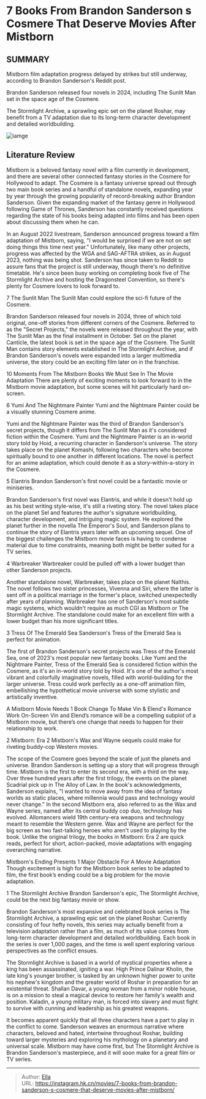 # 7 Books From Brandon Sanderson s Cosmere That Deserve Movies After Mistborn


## SUMMARY 

 Mistborn film adaptation progress delayed by strikes but still underway, according to Brandon Sanderson&#39;s Reddit post. 

 Brandon Sanderson released four novels in 2024, including The Sunlit Man set in the space age of the Cosmere. 

 The Stormlight Archive, a sprawling epic set on the planet Roshar, may benefit from a TV adaptation due to its long-term character development and detailed worldbuilding. 

![iamge](https://static1.srcdn.com/wordpress/wp-content/uploads/2024/01/brandon-sanderson-cosmere-books-deserve-movies-mistborn.jpg)

## Literature Review



Mistborn is a beloved fantasy novel with a film currently in development, and there are several other connected fantasy stories in the Cosmere for Hollywood to adapt. The Cosmere is a fantasy universe spread out through two main book series and a handful of standalone novels, expanding year by year through the growing popularity of record-breaking author Brandon Sanderson. Given the expanding market of the fantasy genre in Hollywood following Game of Thrones, Sanderson has constantly received questions regarding the state of his books being adapted into films and has been open about discussing them when he can.

In an August 2022 livestream, Sanderson announced progress toward a film adaptation of Mistborn, saying, &#34;I would be surprised if we are not on set doing things this time next year.&#34; Unfortunately, like many other projects, progress was affected by the WGA and SAG-AFTRA strikes, as in August 2023, nothing was being shot. Sanderson has since taken to Reddit to assure fans that the project is still underway, though there&#39;s no definitive timetable. He&#39;s since been busy working on completing book five of The Stormlight Archive and hosting the Dragonsteel Convention, so there&#39;s plenty for Cosmere lovers to look forward to.




 7  The Sunlit Man 
The Sunlit Man could explore the sci-fi future of the Cosmere.
        

Brandon Sanderson released four novels in 2024, three of which told original, one-off stories from different corners of the Cosmere. Referred to as the &#34;Secret Projects,&#34; the novels were released throughout the year, with The Sunlit Man as the final installment in October. Set on the planet Canticle, the latest book is set in the space age of the Cosmere. The Sunlit Man contains story elements established in The Stormlight Archive, and if Brandon Sanderson&#39;s novels were expanded into a larger multimedia universe, the story could be an exciting film later on in the franchise.
            

 10 Moments From The Mistborn Books We Must See In The Movie Adaptation 
There are plenty of exciting moments to look forward to in the Mistborn movie adaptation, but some scenes will hit particularly hard on-screen.



 6  Yumi And The Nightmare Painter 
Yumi and the Nightmare Painter could be a visually stunning Cosmere anime.
        

Yumi and the Nightmare Painter was the third of Brandon Sanderson&#39;s secret projects, though it differs from The Sunlit Man as it&#39;s considered fiction within the Cosmere. Yumi and the Nightmare Painter is an in-world story told by Hoid, a recurring character in Sanderson&#39;s universe. The story takes place on the planet Komashi, following two characters who become spiritually bound to one another in different locations. The novel is perfect for an anime adaptation, which could denote it as a story-within-a-story in the Cosmere.



 5  Elantris 
Brandon Sanderson&#39;s first novel could be a fantastic movie or miniseries.
        

Brandon Sanderson&#39;s first novel was Elantris, and while it doesn&#39;t hold up as his best writing style-wise, it&#39;s still a riveting story. The novel takes place on the planet Sel and features the author&#39;s signature worldbuilding, character development, and intriguing magic system. He explored the planet further in the novella The Emperor&#39;s Soul, and Sanderson plans to continue the story of Elantris years later with an upcoming sequel. One of the biggest challenges the Mistborn movie faces is having to condense material due to time constraints, meaning both might be better suited for a TV series.



 4  Warbreaker 
Warbreaker could be pulled off with a lower budget than other Sanderson projects.
        

Another standalone novel, Warbreaker, takes place on the planet Nalthis. The novel follows two sister princesses, Vivenna and Siri, where the latter is sent off in a political marriage in the former&#39;s place, switched unexpectedly after years of planning. Warbreaker has one of Sanderson&#39;s most subtle magic systems, which wouldn&#39;t require as much CGI as Mistborn or The Stormlight Archive. The standalone could make for an excellent film with a lower budget than his more significant titles.



 3  Tress Of The Emerald Sea 
Sanderson&#39;s Tress of the Emerald Sea is perfect for animation.
        

The first of Brandon Sanderson&#39;s secret projects was Tress of the Emerald Sea, one of 2023&#39;s most popular new fantasy books. Like Yumi and the Nightmare Painter, Tress of the Emerald Sea is considered fiction within the Cosmere, as it&#39;s an in-world story told by Hoid. It&#39;s one of the author&#39;s most vibrant and colorfully imaginative novels, filled with world-building for the larger universe. Tress could work perfectly as a one-off animation film, embellishing the hypothetical movie universe with some stylistic and artistically inventive.
            

 A Mistborn Movie Needs 1 Book Change To Make Vin &amp; Elend&#39;s Romance Work On-Screen 
Vin and Elend’s romance will be a compelling subplot of a Mistborn movie, but there’s one change that needs to happen for their relationship to work.



 2  Mistborn: Era 2 
Mistborn&#39;s Wax and Wayne sequels could make for riveting buddy-cop Western movies.




The scope of the Cosmere goes beyond the scale of just the planets and universe. Brandon Sanderson is setting up a story that will progress through time. Mistborn is the first to enter its second era, with a third on the way. Over three hundred years after the first trilogy, the events on the planet Scadrial pick up in The Alloy of Law. In the book&#39;s acknowledgments, Sanderson explains, &#34;I wanted to move away from the idea of fantasy worlds as static places, where millennia would pass and technology would never change.&#34; 
In the second Mistborn era, also referred to as the Wax and Wayne series, named after its central buddy cop duo, technology has evolved. Allomancers wield 19th century-era weapons and technology meant to resemble the Western genre. Wax and Wayne are perfect for the big screen as two fast-talking heroes who aren&#39;t used to playing by the book. Unlike the original trilogy, the books in Mistborn: Era 2 are quick reads, perfect for short, action-packed, movie adaptations with engaging overarching narrative.
            

 Mistborn&#39;s Ending Presents 1 Major Obstacle For A Movie Adaptation 
Though excitement is high for the Mistborn book series to be adapted to film, the first book’s ending could be a big problem for the movie adaptation.



 1  The Stormlight Archive 
Brandon Sanderson&#39;s epic, The Stormlight Archive, could be the next big fantasy movie or show.




Brandon Sanderson&#39;s most expansive and celebrated book series is The Stormlight Archive, a sprawling epic set on the planet Roshar. Currently consisting of four hefty novels, this series may actually benefit from a television adaptation rather than a film, as much of its value comes from long-term character development and detailed worldbuilding. Each book in the series is over 1,000 pages, and the time is well spent exploring various perspectives as the conflict ensues.

The Stormlight Archive is based in a world of mystical properties where a king has been assassinated, igniting a war. High Prince Dalinar Kholin, the late king&#39;s younger brother, is tasked by an unknown higher power to unite his nephew&#39;s kingdom and the greater world of Roshar in preparation for an existential threat. Shallan Davar, a young woman from a minor noble house, is on a mission to steal a magical device to restore her family&#39;s wealth and position. Kaladin, a young military man, is forced into slavery and must fight to survive with cunning and leadership as his greatest weapons.

It becomes apparent quickly that all three characters have a part to play in the conflict to come. Sanderson weaves an enormous narrative where characters, beloved and hated, intertwine throughout Roshar, building toward larger mysteries and exploring his mythology on a planetary and universal scale. Mistborn may have come first, but The Stormlight Archive is Brandon Sanderson&#39;s masterpiece, and it will soon make for a great film or TV series.

---

> Author: [Ella](https://instagram.hk.cn/)  
> URL: https://instagram.hk.cn/movies/7-books-from-brandon-sanderson-s-cosmere-that-deserve-movies-after-mistborn/  

